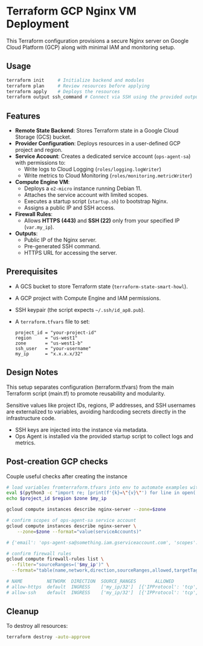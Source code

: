 # Terraform GCP Nginx VM Deployment

This Terraform configuration provisions a secure Nginx server on Google Cloud Platform (GCP) along with minimal IAM and monitoring setup.

## Usage

```sh
terraform init     # Initialize backend and modules
terraform plan     # Review resources before applying
terraform apply    # Deploys the resources
terraform output ssh_command # Connect via SSH using the provided output:
```

## Features

- **Remote State Backend**: Stores Terraform state in a Google Cloud Storage (GCS) bucket.
- **Provider Configuration**: Deploys resources in a user-defined GCP project and region.
- **Service Account**: Creates a dedicated service account (`ops-agent-sa`) with permissions to:
  - Write logs to Cloud Logging (`roles/logging.logWriter`)
  - Write metrics to Cloud Monitoring (`roles/monitoring.metricWriter`)
- **Compute Engine VM**: 
  - Deploys a `e2-micro` instance running Debian 11.
  - Attaches the service account with limited scopes.
  - Executes a startup script (`startup.sh`) to bootstrap Nginx.
  - Assigns a public IP and SSH access.
- **Firewall Rules**:
  - Allows **HTTPS (443)** and **SSH (22)** only from your specified IP (`var.my_ip`).
- **Outputs**:
  - Public IP of the Nginx server.
  - Pre-generated SSH command.
  - HTTPS URL for accessing the server.

## Prerequisites

- A GCS bucket to store Terraform state (`terraform-state-smart-howl`).
- A GCP project with Compute Engine and IAM permissions.
- SSH keypair (the script expects `~/.ssh/id_ap8.pub`).
- A `terraform.tfvars` file to set:

  ```hcl
  project_id = "your-project-id"
  region     = "us-west1"
  zone       = "us-west1-b"
  ssh_user   = "your-username"
  my_ip      = "x.x.x.x/32"

## Design Notes

This setup separates configuration (terraform.tfvars) from the main Terraform script (main.tf) to promote reusability and modularity.

Sensitive values like project IDs, regions, IP addresses, and SSH usernames are externalized to variables, avoiding hardcoding secrets directly in the infrastructure code.

- SSH keys are injected into the instance via metadata.
- Ops Agent is installed via the provided startup script to collect logs and metrics.

## Post-creation GCP checks

Couple useful checks after creating the instance

```sh
# load variables fromterraform.tfvars into env to automate examples with gcloud validations
eval $(python3 -c "import re; [print(f'{k}=\"{v}\"') for line in open('terraform.tfvars') if (m := re.match(r'^\s*(\w+)\s*=\s*\"?(.*?)\"?\s*$', line)) for k,v in [m.groups()]]")
echo $project_id $region $zone $my_ip

gcloud compute instances describe nginx-server --zone=$zone

# confirm scopes of ops-agent-sa service account
gcloud compute instances describe nginx-server \
    --zone=$zone --format="value(serviceAccounts)"

# {'email': 'ops-agent-sa@something.iam.gserviceaccount.com', 'scopes': ['https://www.googleapis.com/auth/logging.write', 'https://www.googleapis.com/auth/monitoring.write']}

# confirm firewall rules
gcloud compute firewall-rules list \
  --filter="sourceRanges=('$my_ip')" \
  --format="table(name,network,direction,sourceRanges,allowed,targetTags)"

# NAME         NETWORK  DIRECTION  SOURCE_RANGES       ALLOWED                                    TARGET_TAGS
# allow-https  default  INGRESS    ['my_ip/32']  [{'IPProtocol': 'tcp', 'ports': ['443']}]  ['https-server']
# allow-ssh    default  INGRESS    ['my_ip/32']  [{'IPProtocol': 'tcp', 'ports': ['22']}]   ['https-server']
```

## Cleanup

To destroy all resources:

```sh
terraform destroy -auto-approve
```
